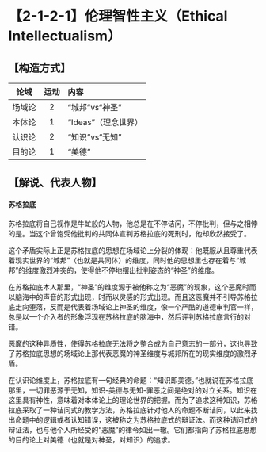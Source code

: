 # 【2-1-2-1】伦理智性主义（Ethical Intellectualism）
## 【构造方式】
|  论域  | 运动 | 内容                |
| :----: | :--: | :------------------ |
| 场域论 |  2   | “城邦”vs“神圣”      |
| 本体论 |  1   | “Ideas”（理念世界） |
| 认识论 |  2   | “知识”vs“无知”      |
| 目的论 |  1   | “美德”              |

## 【解说、代表人物】

#### 苏格拉底

苏格拉底将自己视作是牛虻般的人物，他总是在不停诘问，不停批判，但与之相悖的是。当这个曾饱受他批判的共同体宣判苏格拉底的死刑时，他却欣然接受了。

这个矛盾实际上正是苏格拉底的思想在场域论上分裂的体现：他既服从且尊重代表着现实世界的“城邦”（也就是共同体）的维度，同时他的思想里也存在着与“城邦”的维度激烈冲突的，使得他不停地摆出批判姿态的“神圣”的维度。

在苏格拉底本人那里，“神圣”的维度源于被他称之为“恶魔”的现象，这个恶魔时而以脑海中的声音的形式出现，时而以灵感的形式出现。而且这恶魔并不引导苏格拉底走向堕落，反而是代表着场域论上神圣的维度，像一个严酷的道德审判官一样，总是以一个介入者的形象浮现在苏格拉底的脑海中，然后评判苏格拉底言行的对错。

恶魔的这种异质性，使得苏格拉底无法将之整合成为自己意志的一部分，这也导致了苏格拉底思想的场域论上那代表恶魔的神圣维度与城邦所在的现实维度的激烈矛盾。

在认识论维度上，苏格拉底有一句经典的命题：“知识即美德。”也就说在苏格拉底那里，一切罪恶源于无知，知识-美德与无知-罪恶之间是绝对的对立关系。知识在这里具有神性，意味着对本体论上的理论世界的把握。而为了追求这种知识，苏格拉底采取了一种诘问式的教学方法，苏格拉底针对他人的命题不断诘问，以此来找出命题中的逻辑或者认知错误，这被称之为苏格拉底式的辩证法。而这种诘问式的辩证法，也与他个人所经受的“恶魔”的律令如出一辙。它们都指向了苏格拉底思想的目的论上对美德（也就是对神圣，对知识）的追求。

 

